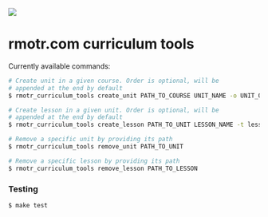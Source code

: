 <a href="https://travis-ci.org/rmotr/rmotr-curriculum-tools" target="_blank"><img src="https://travis-ci.org/rmotr/rmotr-curriculum-tools.svg"></a>

# rmotr.com curriculum tools

Currently available commands:

```bash
# Create unit in a given course. Order is optional, will be
# appended at the end by default
$ rmotr_curriculum_tools create_unit PATH_TO_COURSE UNIT_NAME -o UNIT_ORDER

# Create lesson in a given unit. Order is optional, will be
# appended at the end by default
$ rmotr_curriculum_tools create_lesson PATH_TO_UNIT LESSON_NAME -t lesson-type -o LESSON_ORDER

# Remove a specific unit by providing its path
$ rmotr_curriculum_tools remove_unit PATH_TO_UNIT

# Remove a specific lesson by providing its path
$ rmotr_curriculum_tools remove_lesson PATH_TO_LESSON
```

### Testing

```bash
$ make test
```
